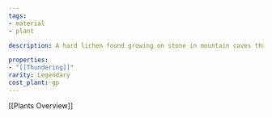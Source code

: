 ```yaml
---
tags:
- material
- plant

description: A hard lichen found growing on stone in mountain caves that when crushed produces an oily ichor that is very volatile. The ichor often creates small but violent explosions on procuring. Can be used to create small explosives. Combining with certain metals may have interesting results.

properties:
- "[[Thundering]]"
rarity: Legendary
cost_plant: gp
---
```

[[Plants Overview]]